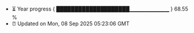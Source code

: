 - ⏳ Year progress { ████████████████████▁▁▁▁▁▁▁▁▁▁ } 68.55 %
- ⏰ Updated on Mon, 08 Sep 2025 05:23:06 GMT

